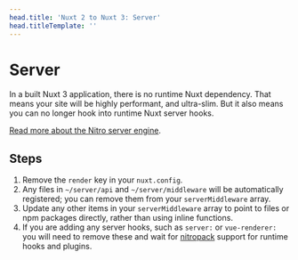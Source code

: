 ```yaml
---
head.title: 'Nuxt 2 to Nuxt 3: Server'
head.titleTemplate: ''
---
```


# Server

In a built Nuxt 3 application, there is no runtime Nuxt dependency. That means your site will be highly performant, and ultra-slim. But it also means you can no longer hook into runtime Nuxt server hooks.

[Read more about the Nitro server engine](/guide/concepts/server-engine).

## Steps

1. Remove the `render` key in your `nuxt.config`.
1. Any files in `~/server/api` and `~/server/middleware` will be automatically registered; you can remove them from your `serverMiddleware` array.
1. Update any other items in your `serverMiddleware` array to point to files or npm packages directly, rather than using inline functions.
1. If you are adding any server hooks, such as `server:` or `vue-renderer:` you will need to remove these and wait for [nitropack](https://github.com/unjs/nitropack) support for runtime hooks and plugins.
